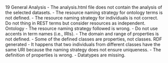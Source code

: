 19
    General
    Analysis
        - The analysis.html file does not contain the analysis of the selected datasets.
        - The resource naming strategy for ontology terms is not defined.
        - The resource naming strategy for individuals is not correct. Do not thing in REST terms but consider resources as independent.
    Ontology
        - The resource naming strategy followed is wrong.
        - Do not use accents in term names (i.e., IRIs).
        - The domain and range of properties is not defined.
        - Some of the defined classes are properties, not classes.
    RDF generated
        - It happens that two individuals from different classes have the same URI because the naming strategy does not ensure uniqueness.
        - The definition of properties is wrong.
        - Datatypes are missing.
